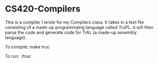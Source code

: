 CS420-Compilers
===============
This is a compiler I wrote for my Compilers class.  It takes in a text file consisting of a made-up programmaing language called TruPL.  It will then parse the code and generate code for TrAL (a made-up assembly language).

To compile: make truc

To run: ./truc <file name>
